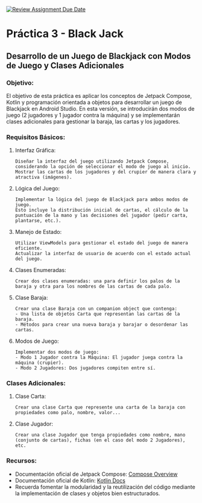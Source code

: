 [![Review Assignment Due Date](https://classroom.github.com/assets/deadline-readme-button-24ddc0f5d75046c5622901739e7c5dd533143b0c8e959d652212380cedb1ea36.svg)](https://classroom.github.com/a/2k2-pIk4)
# Práctica 3 - Black Jack

## Desarrollo de un Juego de Blackjack con Modos de Juego y Clases Adicionales

### Objetivo:

El objetivo de esta práctica es aplicar los conceptos de Jetpack Compose, Kotlin y programación orientada a objetos para desarrollar un juego de Blackjack en Android Studio. En esta versión, se introducirán dos modos de juego (2 jugadores y 1 jugador contra la máquina) y se implementarán clases adicionales para gestionar la baraja, las cartas y los jugadores.

### Requisitos Básicos:
1. Interfaz Gráfica:

   ```
   Diseñar la interfaz del juego utilizando Jetpack Compose, considerando la opción de seleccionar el modo de juego al inicio.
   Mostrar las cartas de los jugadores y del crupier de manera clara y atractiva (imágenes).
   ```

2. Lógica del Juego:

   ```
   Implementar la lógica del juego de Blackjack para ambos modos de juego.
   Esto incluye la distribución inicial de cartas, el cálculo de la puntuación de la mano y las decisiones del jugador (pedir carta, plantarse, etc.).
   ```

3. Manejo de Estado:

   ```
   Utilizar ViewModels para gestionar el estado del juego de manera eficiente.
   Actualizar la interfaz de usuario de acuerdo con el estado actual del juego.
   ```

4. Clases Enumeradas:

   ```
   Crear dos clases enumeradas: una para definir los palos de la baraja y otra para los nombres de las cartas de cada palo.
   ```

5. Clase Baraja:

   ```
   Crear una clase Baraja con un companion object que contenga:
   - Una lista de objetos Carta que representan las cartas de la baraja.
   - Métodos para crear una nueva baraja y barajar o desordenar las cartas.
   ```

6. Modos de Juego:

   ```
   Implementar dos modos de juego:
   - Modo 1 Jugador contra la Máquina: El jugador juega contra la máquina (crupier).
   - Modo 2 Jugadores: Dos jugadores compiten entre sí.
### Clases Adicionales:
1. Clase Carta:
   ```
   Crear una clase Carta que represente una carta de la baraja con propiedades como palo, nombre, valor...
   ```
2. Clase Jugador:
   ```
   Crear una clase Jugador que tenga propiedades como nombre, mano (conjunto de cartas), fichas (en el caso del modo 2 Jugadores), etc.
   ```

### Recursos:
* Documentación oficial de Jetpack Compose: [Compose Overview](https://developer.android.com/jetpack/compose?hl=es-419)
* Documentación oficial de Kotlin: [Kotlin Docs](https://kotlinlang.org/docs/home.html)
* Recuerda fomentar la modularidad y la reutilización del código mediante la implementación de clases y objetos bien estructurados.
